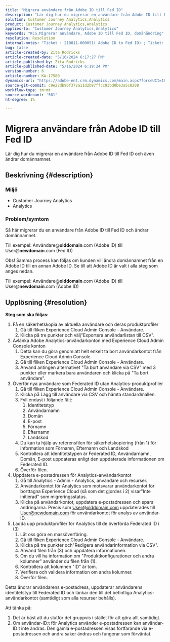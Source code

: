 ```yaml
---
title: "Migrera användare från Adobe ID till Fed ID"
description: "Lär dig hur du migrerar en användare från Adobe ID till Fed ID och även ändrar domännamnet."
solution: Customer Journey Analytics,Analytics
product: Customer Journey Analytics,Analytics
applies-to: "Customer Journey Analytics,Analytics"
keywords: "KCS,Migrerar användare, Adobe ID till Fed ID, domänändring"
resolution: Resolution
internal-notes: "Ticket : 210811-000051( Adobe ID to Fed ID) ; Ticket: 210916-000306 (Adobe ID to Adobe ID)"
bug: false
article-created-by: Zita Rodricks
article-created-date: "5/16/2024 6:17:27 PM"
article-published-by: Zita Rodricks
article-published-date: "5/16/2024 6:19:24 PM"
version-number: 6
article-number: KA-17580
dynamics-url: "https://adobe-ent.crm.dynamics.com/main.aspx?forceUCI=1&pagetype=entityrecord&etn=knowledgearticle&id=75fa3a89-b013-ef11-9f89-6045bd0298d4"
source-git-commit: c9e27db96f372a11d2b97ffcc93bd0be3a5c8208
workflow-type: tm+mt
source-wordcount: '561'
ht-degree: 1%

---
```


# Migrera användare från Adobe ID till Fed ID


Lär dig hur du migrerar en användare från Adobe ID till Fed ID och även ändrar domännamnet.

## Beskrivning {#description}


### <b>Miljö</b>

- Customer Journey Analytics
- Analytics 




### <b>Problem/symtom</b>

Så här migrerar du en användare från Adobe ID till Fed ID och ändrar domännamnet.

Till exempel: Användare@<b>olddomain</b>.com (Adobe ID) till User@<b>newdomain</b>.com (Fed ID)



Obs! Samma process kan följas om kunden vill ändra domännamnet från en Adobe ID till en annan Adobe ID. Se till att Adobe ID är valt i alla steg som anges nedan.

Till exempel: Användare@<b>olddomain</b>.com (Adobe ID) till User@<b>newdomain</b>.com (Adobe ID)


## Upplösning {#resolution}

<b>Steg som ska följas:</b>
1. Få en säkerhetskopia av aktuella användare och deras produktprofiler
   1. Gå till fliken Experience Cloud Admin Console - Användare.
   2. Klicka på tre punkter och välj&quot;Exportera användarlistan till CSV&quot;.
2. Avlänka Adobe Analytics-användarkonton med Experience Cloud Admin Console konton
   1. Detta kan du göra genom att helt enkelt ta bort användarkontot från Experience Cloud Admin Console.
   2. Gå till fliken Experience Cloud Admin Console - Användare.
   3. Använd antingen alternativet &quot;Ta bort användare via CSV&quot; med 3 punkter eller markera bara användaren och klicka på &quot;Ta bort användare&quot;.
3. Överför nya användare som Federated ID utan Analytics-produktprofiler
   1. Gå till fliken Experience Cloud Admin Console - Användare.
   2. Klicka på Lägg till användare via CSV och hämta standardmallen.
   3. Fyll endast i följande fält:
      1. Identitetstyp
      2. Användarnamn
      3. Domän
      4. E-post
      5. Förnamn
      6. Efternamn
      7. Landskod
   4. Du kan ta hjälp av referensfilen för säkerhetskopiering (från 1) för information som Förnamn, Efternamn och Landskod
   5. Kontrollera att identitetstypen är Federated ID, Användarnamn, Domän, E-post uppdateras enligt den uppdaterade informationen om Federated ID.
   6. Överför filen.
4. Uppdatera e-postadressen för Analytics-användarkontot
   1. Gå till Analytics - Admin - Analytics, användare och resurser.
   2. Användarkontot för Analytics som motsvarar användarkontot för borttagna Experience Cloud (så som det gjordes i 2) visar&quot;Inte initierad&quot; som migreringsstatus.
   3. Klicka på användarkontot, uppdatera e-postadressen och spara ändringarna. Precis som User@olddomain.com uppdaterades till User@newdomain.com för användarkontot för analys av användar-ID.
5. Ladda upp produktprofiler för Analytics till de överförda Federated ID i (3)
   1. Låt oss göra en massöverföring.
   2. Gå till fliken Experience Cloud Admin Console - Användare.
   3. Klicka på tre punkter och&quot;Redigera användarinformation via CSV&quot;.
   4. Använd filen från (3) och uppdatera informationen.
   5. Om du vill ha information om &quot;Produktkonfigurationer och andra kolumner&quot; använder du filen från (1).
   6. Kontrollera att kolumnen &quot;ID&quot; är tom.
   7. Verifiera och validera information om andra kolumner.
   8. Överför filen.




Detta ändrar användarens e-postadress, uppdaterar användarens identitetstyp till Federated ID och länkar den till det befintliga Analytics-användarkontot (samtidigt som alla resurser behålls).


Att tänka på:
1. Det är bäst att du slutför det gruppvis i stället för att göra allt samtidigt.
2. Om användar-ID:t för Analytics använder e-postadressen kan användar-ID:t inte ändras. Den gamla e-postadressen visas fortfarande via e-postadressen och andra saker ändras och fungerar som förväntat.


